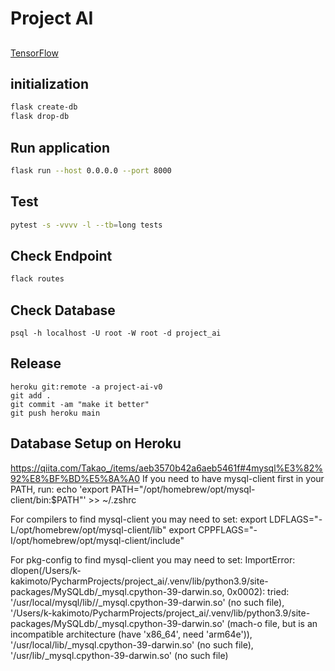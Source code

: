 # Project AI
## 
[TensorFlow](https://caffeinedev.medium.com/how-to-install-tensorflow-on-m1-mac-8e9b91d93706)

## initialization
```bash
flask create-db
flask drop-db
```

## Run application
```bash
flask run --host 0.0.0.0 --port 8000
```

## Test 
```bash
pytest -s -vvvv -l --tb=long tests
```

## Check Endpoint
```bash
flack routes
```

## Check Database
```
psql -h localhost -U root -W root -d project_ai
```

## Release
```shell
heroku git:remote -a project-ai-v0
git add .
git commit -am "make it better"
git push heroku main 
```

## Database Setup on Heroku
https://qiita.com/Takao_/items/aeb3570b42a6aeb5461f#4mysql%E3%82%92%E8%BF%BD%E5%8A%A0
If you need to have mysql-client first in your PATH, run:
  echo 'export PATH="/opt/homebrew/opt/mysql-client/bin:$PATH"' >> ~/.zshrc

For compilers to find mysql-client you may need to set:
  export LDFLAGS="-L/opt/homebrew/opt/mysql-client/lib"
  export CPPFLAGS="-I/opt/homebrew/opt/mysql-client/include"

For pkg-config to find mysql-client you may need to set:
ImportError: dlopen(/Users/k-kakimoto/PycharmProjects/project_ai/.venv/lib/python3.9/site-packages/MySQLdb/_mysql.cpython-39-darwin.so, 0x0002): tried: '/usr/local/mysql/lib//_mysql.cpython-39-darwin.so' (no such file), '/Users/k-kakimoto/PycharmProjects/project_ai/.venv/lib/python3.9/site-packages/MySQLdb/_mysql.cpython-39-darwin.so' (mach-o file, but is an incompatible architecture (have 'x86_64', need 'arm64e')), '/usr/local/lib/_mysql.cpython-39-darwin.so' (no such file), '/usr/lib/_mysql.cpython-39-darwin.so' (no such file)
